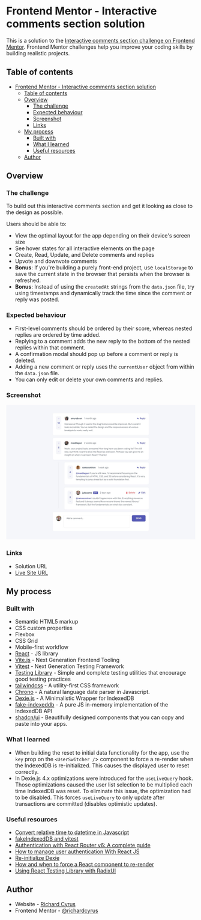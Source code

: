 # Frontend Mentor - Interactive comments section solution

This is a solution to the [Interactive comments section challenge on Frontend Mentor](https://www.frontendmentor.io/challenges/interactive-comments-section-iG1RugEG9). Frontend Mentor challenges help you improve your coding skills by building realistic projects.

## Table of contents

- [Frontend Mentor - Interactive comments section solution](#frontend-mentor---interactive-comments-section-solution)
  - [Table of contents](#table-of-contents)
  - [Overview](#overview)
    - [The challenge](#the-challenge)
    - [Expected behaviour](#expected-behaviour)
    - [Screenshot](#screenshot)
    - [Links](#links)
  - [My process](#my-process)
    - [Built with](#built-with)
    - [What I learned](#what-i-learned)
    - [Useful resources](#useful-resources)
  - [Author](#author)

## Overview

### The challenge

To build out this interactive comments section and get it looking as close to the design as possible.

Users should be able to:

- View the optimal layout for the app depending on their device's screen size
- See hover states for all interactive elements on the page
- Create, Read, Update, and Delete comments and replies
- Upvote and downvote comments
- **Bonus**: If you're building a purely front-end project, use `localStorage` to save the current state in the browser that persists when the browser is refreshed.
- **Bonus**: Instead of using the `createdAt` strings from the `data.json` file, try using timestamps and dynamically track the time since the comment or reply was posted.

### Expected behaviour

- First-level comments should be ordered by their score, whereas nested replies are ordered by time added.
- Replying to a comment adds the new reply to the bottom of the nested replies within that comment.
- A confirmation modal should pop up before a comment or reply is deleted.
- Adding a new comment or reply uses the `currentUser` object from within the `data.json` file.
- You can only edit or delete your own comments and replies.

### Screenshot

![Desktop design](./design/desktop-design.jpg)

### Links

- Solution URL
- [Live Site URL](https://www.richardcyrus.com/fm-interactive-comments-section)

## My process

### Built with

- Semantic HTML5 markup
- CSS custom properties
- Flexbox
- CSS Grid
- Mobile-first workflow
- [React](https://reactjs.org/) - JS library
- [Vite.js](https://vitejs.dev/) - Next Generation Frontend Tooling
- [Vitest](https://vitest.dev/) - Next Generation Testing Framework
- [Testing Library](https://testing-library.com) - Simple and complete testing utilities that encourage good testing practices
- [tailwindcss](https://tailwindcss.com/) - A utility-first CSS framework
- [Chrono](https://github.com/wanasit/chrono) - A natural language date parser in Javascript.
- [Dexie.js](https://dexie.org/) - A Minimalistic Wrapper for IndexedDB
- [fake-indexeddb](https://github.com/dumbmatter/fakeIndexedDB) - A pure JS in-memory implementation of the IndexedDB API
- [shadcn/ui](https://ui.shadcn.com/) - Beautifully designed components that you can copy and paste into your apps.

### What I learned

- When building the reset to initial data functionality for the app, use the `key` prop on the `<UserSwitcher /`> component to force a re-render when the IndexedDB is re-initialized. This causes the displayed user to reset correctly.
- In Dexie.js 4.x optimizations were introduced for the `useLiveQuery` hook. Those optimizations caused the user list selection to be multiplied each time IndexedDB was reset. To eliminate this issue, the optimization had to be disabled. This forces `useLiveQuery` to only update after transactions are committed (disables optimistic updates).

### Useful resources

- [Convert relative time to datetime in Javascript](https://stackoverflow.com/questions/49689463/convert-relative-time-to-datetime-in-javascript)
- [fakeIndexedDB and vitest](https://github.com/jsdom/jsdom/issues/3363#issuecomment-1921575184)
- [Authentication with React Router v6: A complete guide](https://blog.logrocket.com/authentication-react-router-v6/)
- [How to manage user authentication With React JS](https://dev.to/miracool/how-to-manage-user-authentication-with-react-js-3ic5)
- [Re-initialize Dexie](https://github.com/dexie/Dexie.js/issues/521#issuecomment-298136079)
- [How and when to force a React component to re-render](https://blog.logrocket.com/how-when-to-force-react-component-re-render/)
- [Using React Testing Library with RadixUI](https://www.luisball.com/blog/using-radixui-with-react-testing-library)

## Author

- Website - [Richard Cyrus](https://www.richardcyrus.com)
- Frontend Mentor - [@richardcyrus](https://www.frontendmentor.io/profile/richardcyrus)
